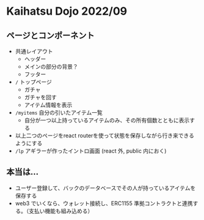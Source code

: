 # Kaihatsu Dojo 2022/09

## ページとコンポーネント

- 共通レイアウト
  - ヘッダー
  - メインの部分の背景？
  - フッター
- `/` トップページ
  - ガチャ
  - ガチャを回す
  - アイテム情報を表示
- `/myitems` 自分の引いたアイテム一覧
  - 自分が一つ以上持っているアイテムのみ、その所有個数とともに表示する
- 以上二つのページをreact routerを使って状態を保存しながら行き来できるようにする
- `/lp` アギラーが作ったイントロ画面 (react 外, public 内におく)

## 本当は...

- ユーザー登録して、バックのデータベースでその人が持っているアイテムを保存する
- web3 でいくなら、ウォレット接続し、ERC1155 準拠コントラクトと連携する。（支払い機能も組み込める）

